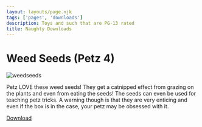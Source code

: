 ```yaml
---
layout: layouts/page.njk
tags: ['pages', 'downloads']
description: Toys and such that are PG-13 rated
title: Naughty Downloads
---
```


# Weed Seeds (Petz 4)

![weedseeds](https://user-images.githubusercontent.com/1251094/130373812-641d4786-04c4-4bcc-acce-1e7dfb5dd644.png)

Petz LOVE these weed seeds! They get a catnipped effect from grazing on the plants and even from eating the seeds! The seeds can even be used for teaching petz tricks. A warning though is that they are very enticing and even if the box is in the case, your petz may be obsessed with it. 


[Download](https://cdn.glitch.com/e8c48446-7221-44a1-aabd-d809cd1d1e34%2FExotic%20Seeds%20U.toy?v=1629675762447)
